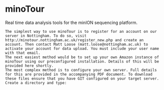 # minoTour
Real time data analysis tools for the minION sequencing platform.

	The simplest way to use minoTour is to register for an account on our server in Nottingham. To do so, visit http://minotour.nottingham.ac.uk/register_new.php and create an account. Then contact Matt Loose (matt.loose@nottingham.ac.uk) to activate your account for data upload. You must include your user name with that email.
	The next easiest method would be to set up your own Amazon instance of minoTour using our preconfigured installation. Details of this will be provided here shortly.
	The most complex method is to configure your own server. Full details for this are provided in the accompanying PDF document. To download these files ensure that you have GIT configured on your target server. Create a directory and type:
	
